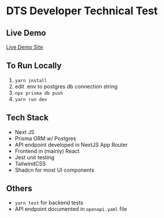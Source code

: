 # DTS Developer Technical Test

## Live Demo
[Live Demo Site](https://hmcts-technical-test.vercel.app/)

## To Run Locally
1. `yarn install`
1. edit .env to postgres db connection string
1. `npx prisma db push`
1. `yarn run dev`

## Tech Stack
- Next JS
- Prisma ORM w/ Postgres
- API endpoint developed in NextJS App Router
- Frontend in (mainly) React
- Jest unit testing
- TailwindCSS
- Shadcn for most UI components

## Others
- `yarn test` for backend tests
- API endpoint documented in `openapi.yaml` file
